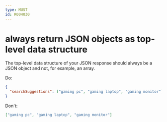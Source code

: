 ```yaml
---
type: MUST
id: R004030
---
```


# always return JSON objects as top-level data structure

The top-level data structure of your JSON response should always be a JSON object and not, for example, an array.

Do:

```json
{
  "searchSuggestions": ["gaming pc", "gaming laptop", "gaming monitor"]
}
```

Don't:

```json
["gaming pc", "gaming laptop", "gaming monitor"]
```
